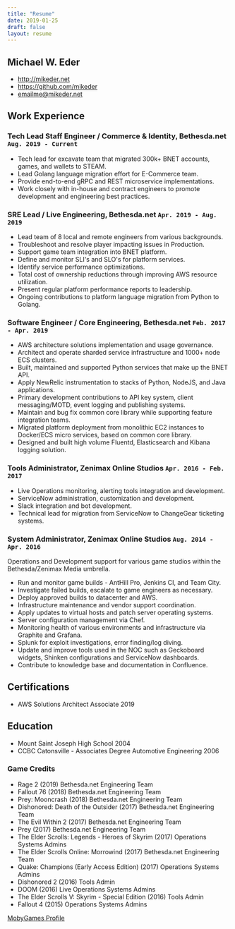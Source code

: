 ```yaml
---
title: "Resume"
date: 2019-01-25
draft: false
layout: resume
---
```


## Michael W. Eder

- <http://mikeder.net>
- <https://github.com/mikeder>
- <emailme@mikeder.net>

## Work Experience

### Tech Lead Staff Engineer / Commerce & Identity, Bethesda.net `Aug. 2019 - Current`

- Tech lead for excavate team that migrated 300k+ BNET accounts, games, and wallets to STEAM.
- Lead Golang language migration effort for E-Commerce team.
- Provide end-to-end gRPC and REST microservice implementations.
- Work closely with in-house and contract engineers to promote development and engineering best practices.

### SRE Lead / Live Engineering, Bethesda.net `Apr. 2019 - Aug. 2019`

- Lead team of 8 local and remote engineers from various backgrounds.
- Troubleshoot and resolve player impacting issues in Production.
- Support game team integration into BNET platform.
- Define and monitor SLI's and SLO's for platform services.
- Identify service performance optimizations.
- Total cost of ownership reductions through improving AWS resource utilization.
- Present regular platform performance reports to leadership.
- Ongoing contributions to platform language migration from Python to Golang.

### Software Engineer / Core Engineering, Bethesda.net `Feb. 2017 - Apr. 2019`

- AWS architecture solutions implementation and usage governance.
- Architect and operate sharded service infrastructure and 1000+ node ECS clusters.
- Built, maintained and supported Python services that make up the BNET API.
- Apply NewRelic instrumentation to stacks of Python, NodeJS, and Java applications.
- Primary development contributions to API key system, client messaging/MOTD, event logging and publishing systems.
- Maintain and bug fix common core library while supporting feature integration teams.
- Migrated platform deployment from monolithic EC2 instances to Docker/ECS micro services, based on common core library.
- Designed and built high volume Fluentd, Elasticsearch and Kibana logging solution.

### Tools Administrator, Zenimax Online Studios `Apr. 2016 - Feb. 2017`

- Live Operations monitoring, alerting tools integration and development.
- ServiceNow administration, customization and development.
- Slack integration and bot development.
- Technical lead for migration from ServiceNow to ChangeGear ticketing systems.

### System Administrator, Zenimax Online Studios `Aug. 2014 - Apr. 2016`

Operations and Development support for various game studios within the Bethesda/Zenimax Media umbrella.

- Run and monitor game builds - AntHill Pro, Jenkins CI, and Team City.
- Investigate failed builds, escalate to game engineers as necessary.
- Deploy approved builds to datacenter and AWS.
- Infrastructure maintenance and vendor support coordination.
- Apply updates to virtual hosts and patch server operating systems.
- Server configuration management via Chef.
- Monitoring health of various environments and infrastructure via Graphite and Grafana.
- Splunk for exploit investigations, error finding/log diving.
- Update and improve tools used in the NOC such as Geckoboard widgets, Shinken configurations and ServiceNow dashboards.
- Contribute to knowledge base and documentation in Confluence.

## Certifications

- AWS Solutions Architect Associate 2019

## Education

- Mount Saint Joseph High School 2004
- CCBC Catonsville - Associates Degree Automotive Engineering 2006

### Game Credits

- Rage 2 (2019) Bethesda.net Engineering Team
- Fallout 76 (2018) Bethesda.net Engineering Team
- Prey: Mooncrash (2018) Bethesda.net Engineering Team
- Dishonored: Death of the Outsider (2017) Bethesda.net Engineering Team
- The Evil Within 2 (2017) Bethesda.net Engineering Team
- Prey (2017) Bethesda.net Engineering Team
- The Elder Scrolls: Legends - Heroes of Skyrim (2017) Operations Systems Admins
- The Elder Scrolls Online: Morrowind (2017) Bethesda.net Engineering Team
- Quake: Champions (Early Access Edition) (2017) Operations Systems Admins
- Dishonored 2 (2016) Tools Admin
- DOOM (2016) Live Operations Systems Admins
- The Elder Scrolls V: Skyrim - Special Edition (2016) Tools Admin
- Fallout 4 (2015) Operations Systems Admins

[MobyGames Profile](https://www.mobygames.com/developer/sheet/view/developerId,767199)
